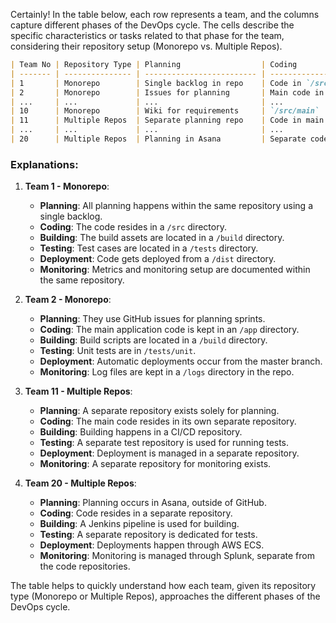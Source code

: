 
Certainly! In the table below, each row represents a team, and the columns capture different phases of the DevOps cycle. The cells describe the specific characteristics or tasks related to that phase for the team, considering their repository setup (Monorepo vs. Multiple Repos).

```markdown
| Team No | Repository Type | Planning                  | Coding              | Building            | Testing            | Deployment         | Monitoring        |
| ------- | --------------- | ------------------------- | ------------------- | ------------------- | ------------------ | ------------------ | ----------------- |
| 1       | Monorepo        | Single backlog in repo    | Code in `/src`      | Build in `/build`   | Tests in `/tests`  | Deploy from `/dist`| Metrics in repo   |
| 2       | Monorepo        | Issues for planning       | Main code in `/app` | Scripts in `/build` | `/tests/unit`      | Auto-deploy master | Logs in `/logs`   |
| ...     | ...             | ...                       | ...                 | ...                 | ...                | ...                | ...               |
| 10      | Monorepo        | Wiki for requirements     | `/src/main`         | Build scripts root  | `/tests/e2e`       | Manually deploy    | Grafana dashboards|
| 11      | Multiple Repos  | Separate planning repo    | Code in main repo   | Build in CI/CD repo | Testing in test repo| Deploy in deploy repo| Monitoring repo |
| ...     | ...             | ...                       | ...                 | ...                 | ...                | ...                | ...               |
| 20      | Multiple Repos  | Planning in Asana         | Separate code repo  | Jenkins pipeline    | Test in test repo  | AWS ECS deploy     | Splunk monitoring |
```

### Explanations:

1. **Team 1 - Monorepo**: 
    - **Planning**: All planning happens within the same repository using a single backlog.
    - **Coding**: The code resides in a `/src` directory.
    - **Building**: The build assets are located in a `/build` directory.
    - **Testing**: Test cases are located in a `/tests` directory.
    - **Deployment**: Code gets deployed from a `/dist` directory.
    - **Monitoring**: Metrics and monitoring setup are documented within the same repository.

2. **Team 2 - Monorepo**: 
    - **Planning**: They use GitHub issues for planning sprints.
    - **Coding**: The main application code is kept in an `/app` directory.
    - **Building**: Build scripts are located in a `/build` directory.
    - **Testing**: Unit tests are in `/tests/unit`.
    - **Deployment**: Automatic deployments occur from the master branch.
    - **Monitoring**: Log files are kept in a `/logs` directory in the repo.

3. **Team 11 - Multiple Repos**: 
    - **Planning**: A separate repository exists solely for planning.
    - **Coding**: The main code resides in its own separate repository.
    - **Building**: Building happens in a CI/CD repository.
    - **Testing**: A separate test repository is used for running tests.
    - **Deployment**: Deployment is managed in a separate repository.
    - **Monitoring**: A separate repository for monitoring exists.

4. **Team 20 - Multiple Repos**: 
    - **Planning**: Planning occurs in Asana, outside of GitHub.
    - **Coding**: Code resides in a separate repository.
    - **Building**: A Jenkins pipeline is used for building.
    - **Testing**: A separate repository is dedicated for tests.
    - **Deployment**: Deployments happen through AWS ECS.
    - **Monitoring**: Monitoring is managed through Splunk, separate from the code repositories.

The table helps to quickly understand how each team, given its repository type (Monorepo or Multiple Repos), approaches the different phases of the DevOps cycle.